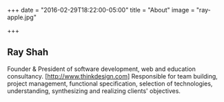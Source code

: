 +++
date = "2016-02-29T18:22:00-05:00"
title = "About"
image = "ray-apple.jpg"

+++

## Ray Shah

Founder & President of software development, web and education consultancy. [http://www.thinkdesign.com] Responsible for team building, project management, functional specification, selection of technologies, understanding, synthesizing and realizing clients' objectives.

